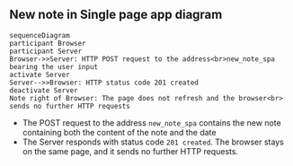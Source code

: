 ## New note in Single page app diagram

```mermaid
sequenceDiagram
participant Browser
participant Server
Browser->>Server: HTTP POST request to the address<br>new_note_spa bearing the user input
activate Server
Server-->>Browser: HTTP status code 201 created
deactivate Server
Note right of Browser: The page does not refresh and the browser<br> sends no further HTTP requests
```

* The POST request to the address `new_note_spa` contains the new note containing both the content of the note and the date
* The Server responds with status code `201 created`. The browser stays on the same page, and it sends no further HTTP requests.

